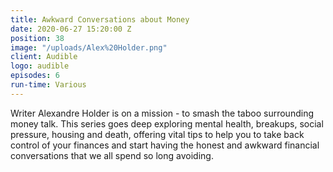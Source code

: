 ```yaml
---
title: Awkward Conversations about Money
date: 2020-06-27 15:20:00 Z
position: 38
image: "/uploads/Alex%20Holder.png"
client: Audible
logo: audible
episodes: 6
run-time: Various
---
```


Writer Alexandre Holder is on a mission - to smash the taboo surrounding money talk. This series goes deep exploring mental health, breakups, social pressure, housing and death, offering vital tips to help you to take back control of your finances and start having the honest and awkward financial conversations that we all spend so long avoiding.
